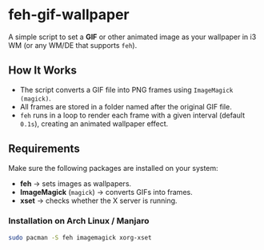 # feh-gif-wallpaper

A simple script to set a **GIF** or other animated image as your wallpaper in i3 WM (or any WM/DE that supports `feh`).

## How It Works
- The script converts a GIF file into PNG frames using `ImageMagick (magick)`.
- All frames are stored in a folder named after the original GIF file.
- `feh` runs in a loop to render each frame with a given interval (default `0.1s`), creating an animated wallpaper effect.

## Requirements
Make sure the following packages are installed on your system:
- **feh** → sets images as wallpapers.
- **ImageMagick** (`magick`) → converts GIFs into frames.
- **xset** → checks whether the X server is running.

### Installation on Arch Linux / Manjaro
```bash
sudo pacman -S feh imagemagick xorg-xset
